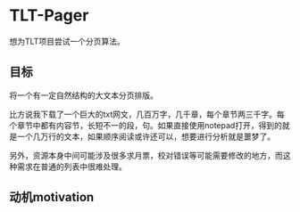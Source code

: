 # TLT-Pager

想为TLT项目尝试一个分页算法。

## 目标

将一个有一定自然结构的大文本分页排版。

比方说我下载了一个巨大的txt网文，几百万字，几千章，每个章节两三千字。每个章节中都有内容节，长短不一的段，句。如果直接使用notepad打开，得到的就是一个几万行的文本，如果顺序阅读或许还可以，想要进行分析就是噩梦了。

另外，资源本身中间可能涉及很多求月票，校对错误等可能需要修改的地方，而这种需求在普通的列表中很难处理。

## 动机motivation


